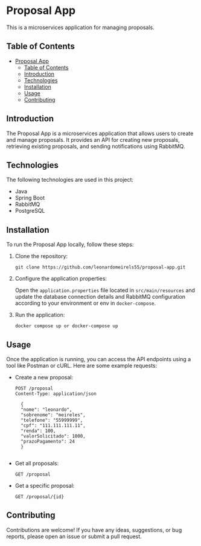 # Proposal App

This is a microservices application for managing proposals.

## Table of Contents

- [Proposal App](#proposal-app)
  - [Table of Contents](#table-of-contents)
  - [Introduction](#introduction)
  - [Technologies](#technologies)
  - [Installation](#installation)
  - [Usage](#usage)
  - [Contributing](#contributing)

## Introduction

The Proposal App is a microservices application that allows users to create and manage proposals. It provides an API for creating new proposals, retrieving existing proposals, and sending notifications using RabbitMQ.

## Technologies

The following technologies are used in this project:

- Java
- Spring Boot
- RabbitMQ
- PostgreSQL

## Installation

To run the Proposal App locally, follow these steps:

1. Clone the repository:

    ```shell
    git clone https://github.com/leonardomeirels55/proposal-app.git
    ```

2. Configure the application properties:

    Open the `application.properties` file located in `src/main/resources` and update the database connection details and RabbitMQ configuration according to your environment or env in `docker-compose`.

3. Run the application:

    ```shell
    docker compose up or docker-compose up
    ```

## Usage

Once the application is running, you can access the API endpoints using a tool like Postman or cURL. Here are some example requests:

- Create a new proposal:
    ```http
    POST /proposal
    Content-Type: application/json
    ```
        {
        "nome": "leonardo",
        "sobrenome": "meireles",
        "telefone": "55999999",
        "cpf": "111.111.111.11",
        "renda": 100,
        "valorSolicitado": 1000,
        "prazoPagamento": 24
        }
    ```

- Get all proposals:
    ```http
    GET /proposal
    ```

- Get a specific proposal:
    ```http
    GET /proposal/{id}
    ```

## Contributing

Contributions are welcome! If you have any ideas, suggestions, or bug reports, please open an issue or submit a pull request.
